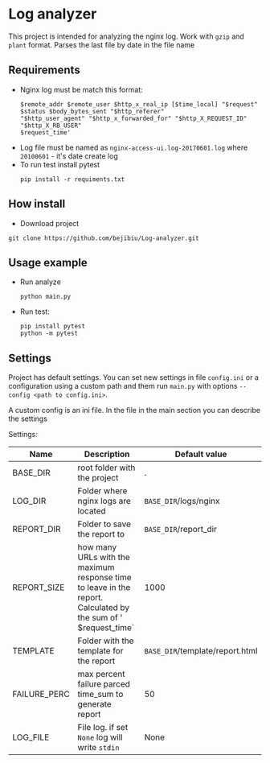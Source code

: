 Log analyzer
========
This project is intended for analyzing the nginx log. 
Work with `gzip` and `plant` format.
Parses the last file by date in the file name

Requirements
-----------
* Nginx log must be match this format:
    ```
    $remote_addr $remote_user $http_x_real_ip [$time_local] "$request" 
    $status $body_bytes_sent "$http_referer" 
    "$http_user_agent" "$http_x_forwarded_for" "$http_X_REQUEST_ID" "$http_X_RB_USER"
    $request_time'
    ```
* Log file must be named as `nginx-access-ui.log-20170601.log` where `20100601` - it's date create log
* To run test install pytest
    ```shell script
    pip install -r requiments.txt
    ```
How install
---------
* Download project
```shell script
git clone https://github.com/bejibiu/Log-analyzer.git
```

Usage example
--------
* Run analyze
    ```shell script
    python main.py
    ```
* Run test:
    ```shell script
    pip install pytest
    python -m pytest
    ```



Settings
-----------
Project has default settings. You can set new settings in file `config.ini` or a configuration using a custom path and them run `main.py` 
with options `--config <path to config.ini>`.

A custom config is an ini file. In the file in the main section you can describe the settings

Settings:

|Name |Description|Default value|
|----|----|----|
| BASE_DIR|root folder with the project| .|
|LOG_DIR| Folder where nginx logs are located| `BASE_DIR`/logs/nginx
|REPORT_DIR| Folder to save the report to| `BASE_DIR`/report_dir
|REPORT_SIZE| how many URLs with the maximum response time to leave in the report. Calculated by the sum of ' $request_time`| 1000
|TEMPLATE| Folder with the template for the report|`BASE_DIR`/template/report.html 
|FAILURE_PERC| max percent failure parced time_sum to generate report|50
|LOG_FILE| File log. if set `None` log will write `stdin`| None
